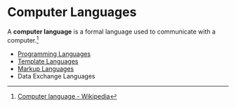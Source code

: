 # Computer Languages
A **computer language** is a formal language used to communicate with a computer.[^wiki]

[^wiki]: [Computer language - Wikipedia](https://en.wikipedia.org/wiki/Computer_language)

- [Programming Languages](Programming%20Languages/README.md)
- [Template Languages](Template%20Languages/README.md)
- [Markup Languages](Markup%20Languages/README.md)
- Data Exchange Languages